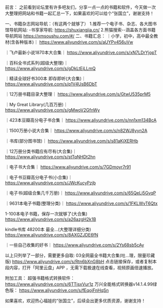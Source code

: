 前言： 
        之前看到论坛里有许多吧友们，分享一点一点的书籍和软件，今天做一次大整理把网站和书籍一起汇总一下，如果喜欢的可以给个“张国立”，谢谢支持！

一、书籍杂志网站导航：（有这两个就够了）
1.推荐一个电子书、杂志、各大图书馆导航网站:
-书享家导航:
https://shuxiangjia.cn/
2.熊猫搜索--涵盖各方面书籍导航网站
https://xmsoushu.com/#/
二、书籍汇总：
｜小学，初中，高中最全教材(含各种版本)｜
https://www.aliyundrive.com/s/aUYPv456uVw

｜飞卢最新小说1870本大合集｜
https://www.aliyundrive.com/s/xN7LDrYjopT

｜百科全书式系列(超级大整理)｜
https://www.aliyundrive.com/s/gDkLtEjLLmQ

｜精读全球好书300本 即存即听(大合集)｜
https://www.aliyundrive.com/s/p1V4UsB6DbT

｜12万册书籍目录大整理｜
https://www.aliyundrive.com/s/GtwU535prM5

｜My Great Library(几百万册)｜
https://www.aliyundrive.com/s/gMwoV2GfnWy

｜423本豆瓣高分电子书合集｜
https://www.aliyundrive.com/s/nn1xm134BcA

｜1500万册小说大合集｜
https://www.aliyundrive.com/s/n82WJ8yyn2A

｜书库(部分图书馆)｜
https://www.aliyundrive.com/s/s81aKjXERHb

｜12万册分类书籍应有尽有(大合集)｜
https://www.aliyundrive.com/s/stTqNHDt2hn

｜电子书大合集｜
https://www.aliyundrive.com/s/7GDmoyr7r91

｜电子书豆瓣高分电子书(小合集)｜
https://www.aliyundrive.com/s/JWcKucyPzjb

｜电子书(超级合集几千万册)｜
https://www.aliyundrive.com/s/65QeLj5GvqP

｜9631本电子书籍(整理分类)｜
https://www.aliyundrive.com/s/1FKLWvT6Qtx

1-100本电子书籍，保存一次就够了(大合集)
https://www.aliyundrive.com/s/a26azgH2k1B

kindle书库 48200本 最全...(大整理详细分类)
https://www.aliyundrive.com/s/8AXGZJDE6fN

｜一些自己收集的好书｜
https://www.aliyundrive.com/s/2Ys68sb5cAy

以上只列举了一部分，需要更多自取:
03全网最全书籍大合集(吐...理，限量珍藏版)
https://www.aliyundrive.com/s/Rtn6bXnG8bH
点击链接保存，或者复制本段内容，打开「阿里云盘」APP ，无需下载极速在线查看，视频原画倍速播放。

附加工具：
超强书籍格式转换软件：
https://www.aliyundrive.com/s/6TTisxVur1z
万兴全能格式转换器v14.1.4.99绿色版：
https://www.aliyundrive.com/s/fEqojFnHqSn

如果喜欢，欢迎热心福娃的“张国立”，后续会出更多优质资源，谢谢支持！

